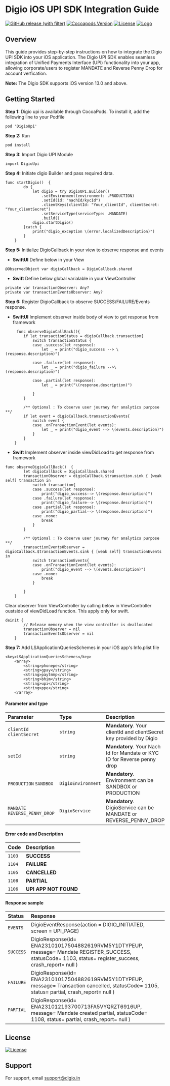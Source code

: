 # Digio iOS UPI SDK Integration Guide
[![GitHub release (with filter)](https://img.shields.io/github/v/release/digio-tech/ios-upi-sdk)](https://github.com/digio-tech/ios-upi-sdk/releases)
[![Cocoapods Version](https://img.shields.io/cocoapods/v/DigioUpi)](https://cocoapods.org/pods/DigioUpi)
[![License](https://img.shields.io/badge/License-Apache2.0-green.svg)](https://github.com/digio-tech/upi/blob/main/LICENSE)
[![Logo](https://img.shields.io/badge/Powered%20by-Digio-2979BF.svg)](https://www.digio.in)

## Overview

This guide provides step-by-step instructions on how to integrate the Digio UPI SDK into your iOS application. The Digio UPI SDK enables seamless integration of Unified Payments Interface (UPI) functionality into your app, allowing corporate/users to register MANDATE and Reverse Penny Drop for account verfication.

**Note:** The Digio SDK supports iOS version 13.0 and above.

## Getting Started

**Step 1:**
Digio upi is available through CocoaPods. To install it, add the following line to your Podfile 

```
pod 'DigioUpi'
```
**Step 2:**
Run
```
pod install
```

**Step 3:** 
Import Digio UPI Module

```
import DigioUpi
```
**Step 4:** 
Initiate digio Builder and pass required data. 
```
func startDigio()  {
        do {
            let digio = try DigioUPI.Builder()
                .setEnvironment(environment: .PRODUCTION)
                .setId(id: "nachId/kycId") 
                .clientKeys(clientId: "Your_clientId", clientSecret: "Your_clientSecret")
                .setServiceType(serviceType: .MANDATE)
                .build()
            digio.startDigio()
        }catch {
            print("digio_exception \(error.localizedDescription)")
        }
    }
```

**Step 5:**
Initialize DigioCallback in your view to observe response and events

- **SwiftUI**
Define below in your View
```
@ObservedObject var digioCallback = DigioCallback.shared
```
- **Swift**
Define below global varialable in your ViewController  
```
private var transactionObserver: Any?
private var transactionEventsObserver: Any?
```

**Step 6:**
Register DigioCallback to observe SUCCESS/FAILURE/Events response.

- **SwiftUI**
Implement observer inside body of view to get response from framework 
```
     func observeDigioCallBack(){
        if let transactionStatus = digioCallback.transaction{
            switch transactionStatus {
            case .success(let response):
                let _ = print("digio_success --> \(response.description)")
               
            case .failure(let response):
                let _ = print("digio_failure -->\(response.description)")
              
            case .partial(let response):
                let _ = print("\(response.description)")
               
            }
        }
        
        /** Optional : To observe user journey for analytics purpose  **/
        if let event = digioCallback.transactionEvents{
            switch event {
            case .onTransactionEvent(let events):
                let _ = print("digio_event --> \(events.description)")
            }
        }
    }

```

- **Swift**
Implement observer inside viewDidLoad to get response from framework 
```
func observeDigioCallBack()  {
        let digioCallback = DigioCallback.shared
        transactionObserver = digioCallback.$transaction.sink { [weak self] transaction in
            switch transaction{
            case .success(let response):
                print("digio_success--> \(response.description)")
            case .failure(let response):
                print("digio_failure--> \(response.description)")
            case .partial(let response):
                print("digio_partial--> \(response.description)")
            case .none:
                break
            }
        }
        
        /** Optional : To observe user journey for analytics purpose  **/
        transactionEventsObserver = digioCallback.$transactionEvents.sink { [weak self] transactionEvents in
            switch transactionEvents{
            case .onTransactionEvent(let events):
                print("digio_event --> \(events.description)")
            case .none:
                break
            }
            
        }
    }
```

Clear observer from ViewController by calling below in ViewController oustside of viewDidLoad function. This apply only for swift.

```
deinit {
        // Release memory when the view controller is deallocated
        transactionObserver = nil
        transactionEventsObserver = nil
    }
```

**Step 7:** 
Add LSApplicationQueriesSchemes in your iOS app's Info.plist file
```
<key>LSApplicationQueriesSchemes</key>
    <array>
        <string>phonepe</string>
        <string>gpay</string>
        <string>paytmmp</string>
        <string>bhim</string>
        <string>upi</string>
        <string>ppe</string>
    </array>
```


#### Parameter and type


| Parameter | Type     | Description                |
| :-------- | :------- | :------------------------- |
| `clientId` `clientSecret` | `string` | **Mandatory**. Your clientId and clientSecret key provided by Digio  |
| `setId` | `string` | **Mandatory**. Your Nach Id for Mandate or KYC ID for Reverse penny drop |
| `PRODUCTION` `SANDBOX` | `DigioEnvironment` | **Mandatory**. Environment can be SANDBOX or PRODUCTION |
| `MANDATE` `REVERSE_PENNY_DROP` | `DigioService` | **Mandatory**. DigioService can be MANDATE or REVERSE_PENNY_DROP |

#### Error code and Description

| Code      | Description                |
| :-------- | :------------------------- |
| `1103`| **SUCCESS**  |
| `1104`| **FAILURE**  |
| `1105`| **CANCELLED**  |
| `1108`| **PARTIAL**  |
| `1106`| **UPI APP NOT FOUND**  |


#### Response sample 

| Status    | Response                |
| :-------- | :------------------------- |
| `EVENTS`| DigioEventResponse(action = DIGIO_INITIATED, screen = UPI_PAGE)  |
| `SUCCESS`| DigioResponse(id= ENA23101017504882619RVM5Y1DTYPEUP, message= Mandate REGISTER_SUCCESS, statusCode= 1103, status= register_success, crash_report= null )  |
| `FAILURE`| DigioResponse(id= ENA23101017504882619RVM5Y1DTYPEUP, message= Transaction cancelled, statusCode= 1105, status= partial, crash_report= null )  |
| `PARTIAL`| DigioResponse(id= ENA231012193700713FA5VYQRZT6916UP, message= Mandate created partial, statusCode= 1108, status= partial, crash_report= null )  |


## License
[![License](https://img.shields.io/badge/License-Apache2.0-green.svg)](https://github.com/digio-tech/upi/blob/main/LICENSE)

## Support

For support, email support@digio.in
